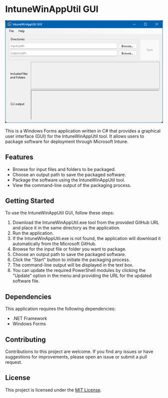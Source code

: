 # IntuneWinAppUtil GUI


![image](https://raw.githubusercontent.com/christian45410/IntuneWinAppUtil-GUI/main/Screenshot.png)

This is a Windows Forms application written in C# that provides a graphical user interface (GUI) for the IntuneWinAppUtil tool. It allows users to package software for deployment through Microsoft Intune.

## Features

- Browse for input files and folders to be packaged.
- Choose an output path to save the packaged software.
- Package the software using the IntuneWinAppUtil tool.
- View the command-line output of the packaging process.

## Getting Started

To use the IntuneWinAppUtil GUI, follow these steps:

1. Download the IntuneWinAppUtil.exe tool from the provided GitHub URL and place it in the same directory as the application.
2. Run the application.
3. If the IntuneWinAppUtil.exe is not found, the application will download it automatically from the Microsoft GitHub.
4. Browse for the input file or folder you want to package.
5. Choose an output path to save the packaged software.
6. Click the "Start" button to initiate the packaging process.
7. The command-line output will be displayed in the text box.
8. You can update the required PowerShell modules by clicking the "Update" option in the menu and providing the URL for the updated software file.

## Dependencies

This application requires the following dependencies:

- .NET Framework
- Windows Forms

## Contributing

Contributions to this project are welcome. If you find any issues or have suggestions for improvements, please open an issue or submit a pull request.

## License

This project is licensed under the [MIT License](LICENSE).

